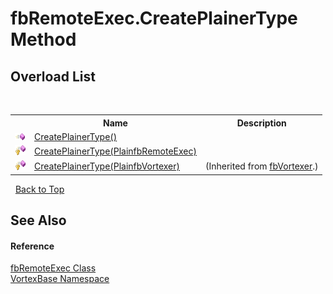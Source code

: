 # fbRemoteExec.CreatePlainerType Method 
 


## Overload List
&nbsp;<table><tr><th></th><th>Name</th><th>Description</th></tr><tr><td>![Public method](media/pubmethod.gif "Public method")</td><td><a href="M_VortexBase_fbRemoteExec_CreatePlainerType.md">CreatePlainerType()</a></td><td /></tr><tr><td>![Protected method](media/protmethod.gif "Protected method")</td><td><a href="M_VortexBase_fbRemoteExec_CreatePlainerType_1.md">CreatePlainerType(PlainfbRemoteExec)</a></td><td /></tr><tr><td>![Protected method](media/protmethod.gif "Protected method")</td><td><a href="M_VortexBase_fbVortexer_CreatePlainerType_1.md">CreatePlainerType(PlainfbVortexer)</a></td><td> (Inherited from <a href="T_VortexBase_fbVortexer.md">fbVortexer</a>.)</td></tr></table>&nbsp;
<a href="#fbremoteexec.createplainertype-method">Back to Top</a>

## See Also


#### Reference
<a href="T_VortexBase_fbRemoteExec.md">fbRemoteExec Class</a><br /><a href="N_VortexBase.md">VortexBase Namespace</a><br />